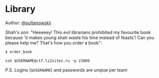 # Library
Author: [@sultanowskii](http://t.me/sultanowskii)

_Shah's son:_ "Heeeeey! This evil librarians prohibited my favourite book because 'it makes young shah waste his time instead of feasts'! Can you please help me? That's how you order a book":

```bash
$ order_book
```

`ssh $USERNAME@ctf.li2sites.ru -p 21009`

P.S. Logins (`$USERNAME`) and passwords are unqiue per team
